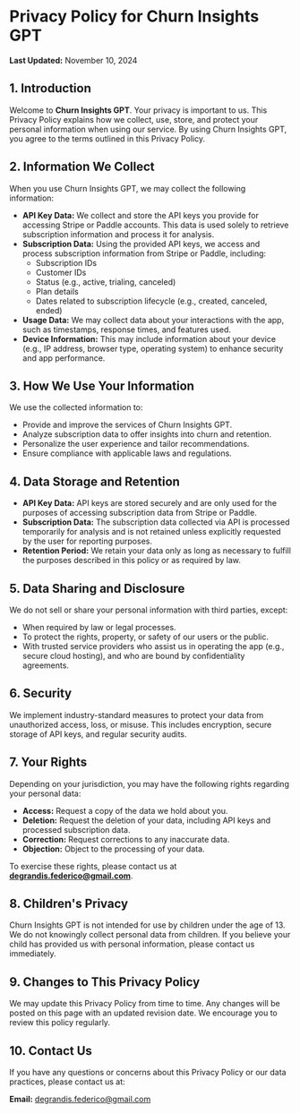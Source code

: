 # Privacy Policy for Churn Insights GPT

**Last Updated:** November 10, 2024

## 1. Introduction

Welcome to **Churn Insights GPT**. Your privacy is important to us. This Privacy Policy explains how we collect, use, store, and protect your personal information when using our service. By using Churn Insights GPT, you agree to the terms outlined in this Privacy Policy.

## 2. Information We Collect

When you use Churn Insights GPT, we may collect the following information:

- **API Key Data:** We collect and store the API keys you provide for accessing Stripe or Paddle accounts. This data is used solely to retrieve subscription information and process it for analysis.
- **Subscription Data:** Using the provided API keys, we access and process subscription information from Stripe or Paddle, including:
  - Subscription IDs
  - Customer IDs
  - Status (e.g., active, trialing, canceled)
  - Plan details
  - Dates related to subscription lifecycle (e.g., created, canceled, ended)
- **Usage Data:** We may collect data about your interactions with the app, such as timestamps, response times, and features used.
- **Device Information:** This may include information about your device (e.g., IP address, browser type, operating system) to enhance security and app performance.

## 3. How We Use Your Information

We use the collected information to:

- Provide and improve the services of Churn Insights GPT.
- Analyze subscription data to offer insights into churn and retention.
- Personalize the user experience and tailor recommendations.
- Ensure compliance with applicable laws and regulations.

## 4. Data Storage and Retention

- **API Key Data:** API keys are stored securely and are only used for the purposes of accessing subscription data from Stripe or Paddle.
- **Subscription Data:** The subscription data collected via API is processed temporarily for analysis and is not retained unless explicitly requested by the user for reporting purposes.
- **Retention Period:** We retain your data only as long as necessary to fulfill the purposes described in this policy or as required by law.

## 5. Data Sharing and Disclosure

We do not sell or share your personal information with third parties, except:

- When required by law or legal processes.
- To protect the rights, property, or safety of our users or the public.
- With trusted service providers who assist us in operating the app (e.g., secure cloud hosting), and who are bound by confidentiality agreements.

## 6. Security

We implement industry-standard measures to protect your data from unauthorized access, loss, or misuse. This includes encryption, secure storage of API keys, and regular security audits.

## 7. Your Rights

Depending on your jurisdiction, you may have the following rights regarding your personal data:

- **Access:** Request a copy of the data we hold about you.
- **Deletion:** Request the deletion of your data, including API keys and processed subscription data.
- **Correction:** Request corrections to any inaccurate data.
- **Objection:** Object to the processing of your data.

To exercise these rights, please contact us at **degrandis.federico@gmail.com**.

## 8. Children's Privacy

Churn Insights GPT is not intended for use by children under the age of 13. We do not knowingly collect personal data from children. If you believe your child has provided us with personal information, please contact us immediately.

## 9. Changes to This Privacy Policy

We may update this Privacy Policy from time to time. Any changes will be posted on this page with an updated revision date. We encourage you to review this policy regularly.

## 10. Contact Us

If you have any questions or concerns about this Privacy Policy or our data practices, please contact us at:

**Email:** degrandis.federico@gmail.com 
